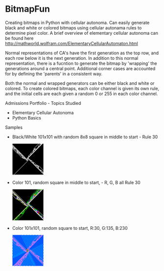 # BitmapFun
Creating bitmaps in Python with cellular autonoma.  Can easily generate black and white or colored bitmaps using cellular autonama rules to determine pixel color.  A brief overview of elementary cellular autonoma can be found here http://mathworld.wolfram.com/ElementaryCellularAutomaton.html

Normal representations of CA's have the first generation as the top row, and each row below it is the next generation.  In addition to this normal representation, there is a fucntion to generate the bitmap by 'wrapping' the generations around a central point.  Additional corner cases are accounted for by defining the 'parents' in a consistent way.

Both the normal and wrapped generators can be either black and white or colored.  To create colored bitmaps, each color channel is given its own rule, and the initial cells are each given a random 0 or 255 in each color channel. 

Admissions Portfolio - Topics Studied
* Elementary Cellular Autonoma
* Python Basics

Samples
* Black/White 101x101 with random 8x8 square in middle to start - Rule 30

   ![Black White Sample](https://raw.githubusercontent.com/wpower12/BitmapFun/master/cabmp/src/bw30.bmp)

* Color 101, random square in middle to start, - R, G, B all Rule 30

   ![Color Sample](https://raw.githubusercontent.com/wpower12/BitmapFun/master/cabmp/src/color30.bmp)

* Color 101x101, random square to start, R:30, G:135, B:230

   ![Multi Rule Sample](https://raw.githubusercontent.com/wpower12/BitmapFun/master/cabmp/src/multicolor.bmp)
